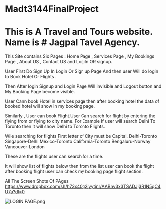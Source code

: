 # Madt3144FinalProject
 # This is A Travel and  Tours website. Name is # Jagpal Tavel Agency.

 This Site contains Six Pages : Home Page , Services Page , My Bookings Page , About US , Contact US  and LogiIn OR signup.

User First Do Sign Up In Login Or Sign up Page  And then user  Will do login to Book Hotel Or Flights .

Then After login Signup and Login  Page Will invisible and  Logout button  and My Booking Page become visible.

User Cann book Hotel in services page then after booking hotel the data of booked hotel will show in  my booking page.

Similarly , User can book Flight.User Can search for flight by entering the flying from or flying to city name. For Example If user will search Delhi To Toronto then it will show Delhi to Toronto Flights.

Wile searching for flights First letter of City must be Capital.
Delhi-Toronto
Singapore-Delhi
Mexico-Toronto
California-Toronto
Bengaluru-Norway
Vancouver-London

These are the flights user can search for a time.

It will show list of flights  below then from the list user can book the flight after booking flight user can check my booking page flight section.

All The  Screen Shots Of PAges 
https://www.dropbox.com/sh/h73x40q2iyytinr/AABnv3x3TSADJj3R1N5qC4U7a?dl=0

![LOGIN PAGE.png](https://www.dropbox.com/s/7za1b2z3ild8ski/Adding%20%20Details%20For%20Sign%20Up.png?dl=0)

